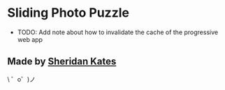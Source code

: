 Sliding Photo Puzzle
=================

* TODO: Add note about how to invalidate the cache of the progressive web app


Made by [Sheridan Kates](https://glitch.com/@sheridanvk)
-------------------

\ ゜o゜)ノ
